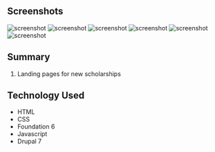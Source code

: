 ## Screenshots

![screenshot](https://user-images.githubusercontent.com/32127270/89108875-2932de00-d3f1-11ea-9159-0a633519603a.jpg)
![screenshot](https://user-images.githubusercontent.com/32127270/89108905-7747e180-d3f1-11ea-8c6f-b81c0b6fc973.jpg)
![screenshot](https://user-images.githubusercontent.com/32127270/89108922-9777a080-d3f1-11ea-9536-f6ae4d397063.jpg)
![screenshot](https://user-images.githubusercontent.com/32127270/89108928-a3fbf900-d3f1-11ea-8a63-57e2c1f37ba1.jpg)
![screenshot](https://user-images.githubusercontent.com/32127270/89108931-af4f2480-d3f1-11ea-9345-7a6cddeded87.jpg)
![screenshot](https://user-images.githubusercontent.com/32127270/89109029-6ea3db00-d3f2-11ea-8b16-ea00d979f078.jpg)

## Summary

1. Landing pages for new scholarships

## Technology Used

- HTML
- CSS
- Foundation 6
- Javascript
- Drupal 7
